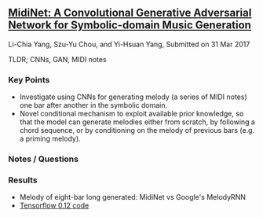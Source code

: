 ## [MidiNet: A Convolutional Generative Adversarial Network for Symbolic-domain Music Generation](https://arxiv.org/abs/1703.10847)
Li-Chia Yang, Szu-Yu Chou, and Yi-Hsuan Yang, Submitted on 31 Mar 2017

TLDR; CNNs, GAN, MIDI notes

### Key Points
* Investigate using CNNs for generating melody (a series of MIDI notes) one bar after another in the symbolic domain.
* Novel conditional mechanism to exploit available prior knowledge, so that the model can generate melodies either from scratch, by following a chord sequence, or by conditioning on the melody of previous bars (e.g. a priming melody).

### Notes / Questions


### Results
* Melody of eight-bar long generated: MidiNet vs Google's MelodyRNN
* [Tensorflow 0.12 code](https://github.com/RichardYang40148/MidiNet)
